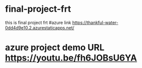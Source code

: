 # final-project-frt
this is final project frt
#azure link https://thankful-water-0dd4d9e10.2.azurestaticapps.net/
# azure project demo URL https://youtu.be/fh6JOBsU6YA

